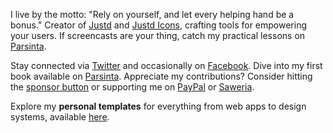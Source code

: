 <!-- ![Statistic](https://github-readme-stats.vercel.app/api?username=irsyadadl&show_icons=true&theme=default&border_radius=24&count_private=true) -->
I live by the motto: "Rely on yourself, and let every helping hand be a bonus." Creator of [Justd](https://getjustd.com) and [Justd Icons](https://getjustd.com/icons), crafting tools for empowering your users. If screencasts are your thing, catch my practical lessons on [Parsinta](https://parsinta.com).

Stay connected via [Twitter](https://twitter.com/irsyadadl) and occasionally on [Facebook](https://facebook.com/irsyadadl). Dive into my first book available on [Parsinta](https://parsinta.com/ebooks). Appreciate my contributions? Consider hitting the [sponsor button](https://github.com/sponsors/irsyadadl) or supporting me on [PayPal](https://www.paypal.com/paypalme/irsyaddotco) or [Saweria](https://saweria.co/irsyadadl).

Explore my **personal templates** for everything from web apps to design systems, available [here]([https://irsyad.co/s](https://irsyadadl.gumroad.com/)).

